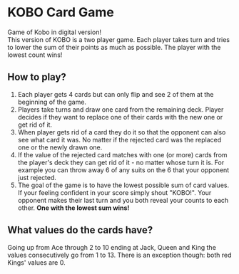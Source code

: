# KOBO Card Game
Game of Kobo in digital version!  
This version of KOBO is a two player game. Each player takes turn and tries to lower the sum of their points as much as possible. The player with the lowest count wins!

## How to play?
1. Each player gets 4 cards but can only flip and see 2 of them at the beginning of the game.
2. Players take turns and draw one card from the remaining deck. Player decides if they want to replace one of their cards with the new one or get rid of it.
3. When player gets rid of a card they do it so that the opponent can also see what card it was. No matter if the rejected card was the replaced one or the newly drawn one.
4. If the value of the rejected card matches with one (or more) cards from the player's deck they can get rid of it - no matter whose turn it is. For example you can throw away 6 of any suits on the 6 that your opponent just rejected.
5. The goal of the game is to have the lowest possible sum of card values. If your feeling confident in your score simply shout "KOBO!". Your opponent makes their last turn and you both reveal your counts to each other. **One with the lowest sum wins!**

## What values do the cards have?
Going up from Ace through 2 to 10 ending at Jack, Queen and King the values consecutively go from 1 to 13. There is an exception though: both red Kings' values are 0.
